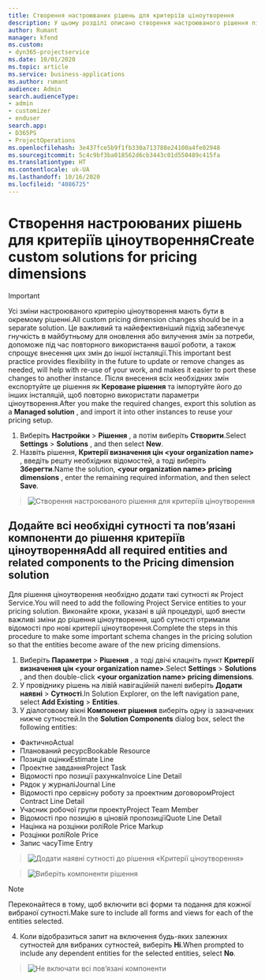 ```yaml
---
title: Створення настроюваних рішень для критеріїв ціноутворення
description: У цьому розділі описано створення настроюваного рішення під час створення настроюваних критеріїв ціноутворення.
author: Rumant
manager: kfend
ms.custom:
- dyn365-projectservice
ms.date: 10/01/2020
ms.topic: article
ms.service: business-applications
ms.author: rumant
audience: Admin
search.audienceType:
- admin
- customizer
- enduser
search.app:
- D365PS
- ProjectOperations
ms.openlocfilehash: 3e437fce5b9f1fb330a713788e24100a4fe02948
ms.sourcegitcommit: 5c4c9bf3ba018562d6cb3443c01d550489c415fa
ms.translationtype: HT
ms.contentlocale: uk-UA
ms.lasthandoff: 10/16/2020
ms.locfileid: "4086725"
---
```

# <a name="create-custom-solutions-for-pricing-dimensions"></a><span data-ttu-id="1e4e0-103">Створення настроюваних рішень для критеріїв ціноутворення</span><span class="sxs-lookup"><span data-stu-id="1e4e0-103">Create custom solutions for pricing dimensions</span></span>

> [!IMPORTANT]
> <span data-ttu-id="1e4e0-104">Усі зміни настроюваного критерію ціноутворення мають бути в окремому рішенні.</span><span class="sxs-lookup"><span data-stu-id="1e4e0-104">All custom pricing dimension changes should be in a separate solution.</span></span> <span data-ttu-id="1e4e0-105">Це важливий та найефективніший підхід забезпечує гнучкість в майбутньому для оновлення або вилучення змін за потреби, допоможе під час повторного використання вашої роботи, а також спрощує внесення цих змін до іншої інсталяції.</span><span class="sxs-lookup"><span data-stu-id="1e4e0-105">This important best practice provides flexibility in the future to update or remove changes as needed, will help with re-use of your work, and makes it easier to port these changes to another instance.</span></span> <span data-ttu-id="1e4e0-106">Після внесення всіх необхідних змін експортуйте це рішення як **Кероване рішення** та імпортуйте його до інших інсталяцій, щоб повторно використати параметри ціноутворення.</span><span class="sxs-lookup"><span data-stu-id="1e4e0-106">After you make the required changes, export this solution as a **Managed solution** , and import it into other instances to reuse your pricing setup.</span></span>

1. <span data-ttu-id="1e4e0-107">Виберіть **Настройки** > **Рішення** , а потім виберіть **Створити**.</span><span class="sxs-lookup"><span data-stu-id="1e4e0-107">Select **Settings** > **Solutions** , and then select **New**.</span></span> 
2. <span data-ttu-id="1e4e0-108">Назвіть рішення, **Критерії визначення цін \<your organization name>** , введіть решту необхідних відомостей, а тоді виберіть **Зберегти**.</span><span class="sxs-lookup"><span data-stu-id="1e4e0-108">Name the solution, **\<your organization name> pricing dimensions** , enter the remaining required information, and then select **Save**.</span></span>

> ![Створення настроюваного рішення для критеріїв ціноутворення](media/Creation-of-custom-pricing-dimension-solution.PNG)
  
## <a name="add-all-required-entities-and-related-components-to-the-pricing-dimension-solution"></a><span data-ttu-id="1e4e0-110">Додайте всі необхідні сутності та пов’язані компоненти до рішення критеріїв ціноутворення</span><span class="sxs-lookup"><span data-stu-id="1e4e0-110">Add all required entities and related components to the Pricing dimension solution</span></span>
<span data-ttu-id="1e4e0-111">Для рішення ціноутворення необхідно додати такі сутності як Project Service.</span><span class="sxs-lookup"><span data-stu-id="1e4e0-111">You will need to add the following Project Service entities to your pricing solution.</span></span> <span data-ttu-id="1e4e0-112">Виконайте кроки, указані в цій процедурі, щоб внести важливі зміни до рішення ціноутворення, щоб сутності отримали відомості про нові критерії ціноутворення.</span><span class="sxs-lookup"><span data-stu-id="1e4e0-112">Complete the steps in this procedure to make some important schema changes in the pricing solution so that the entities become aware of the new pricing dimensions.</span></span>

1. <span data-ttu-id="1e4e0-113">Виберіть **Параметри** > **Рішення** , а тоді двічі клацніть пункт **Критерії визначення цін \<your organization name>**.</span><span class="sxs-lookup"><span data-stu-id="1e4e0-113">Select **Settings** > **Solutions** , and then double-click **\<your organization name> pricing dimensions**.</span></span> 
2. <span data-ttu-id="1e4e0-114">У провіднику рішень на лівій навігаційній панелі виберіть **Додати наявні** > **Сутності**.</span><span class="sxs-lookup"><span data-stu-id="1e4e0-114">In Solution Explorer, on the left navigation pane, select **Add Existing** > **Entities**.</span></span>
3. <span data-ttu-id="1e4e0-115">У діалоговому вікні **Компонент рішення** виберіть одну із зазначених нижче сутностей.</span><span class="sxs-lookup"><span data-stu-id="1e4e0-115">In the **Solution Components** dialog box, select the following entities:</span></span>

- <span data-ttu-id="1e4e0-116">Фактично</span><span class="sxs-lookup"><span data-stu-id="1e4e0-116">Actual</span></span>
- <span data-ttu-id="1e4e0-117">Планований ресурс</span><span class="sxs-lookup"><span data-stu-id="1e4e0-117">Bookable Resource</span></span>
- <span data-ttu-id="1e4e0-118">Позиція оцінки</span><span class="sxs-lookup"><span data-stu-id="1e4e0-118">Estimate Line</span></span>
- <span data-ttu-id="1e4e0-119">Проектне завдання</span><span class="sxs-lookup"><span data-stu-id="1e4e0-119">Project Task</span></span>
- <span data-ttu-id="1e4e0-120">Відомості про позиції рахунка</span><span class="sxs-lookup"><span data-stu-id="1e4e0-120">Invoice Line Detail</span></span>
- <span data-ttu-id="1e4e0-121">Рядок у журналі</span><span class="sxs-lookup"><span data-stu-id="1e4e0-121">Journal Line</span></span>
- <span data-ttu-id="1e4e0-122">Відомості про сервісну роботу за проектним договором</span><span class="sxs-lookup"><span data-stu-id="1e4e0-122">Project Contract Line Detail</span></span>
- <span data-ttu-id="1e4e0-123">Учасник робочої групи проекту</span><span class="sxs-lookup"><span data-stu-id="1e4e0-123">Project Team Member</span></span>
- <span data-ttu-id="1e4e0-124">Відомості про позицію в ціновій пропозиції</span><span class="sxs-lookup"><span data-stu-id="1e4e0-124">Quote Line Detail</span></span>
- <span data-ttu-id="1e4e0-125">Націнка на розцінки ролі</span><span class="sxs-lookup"><span data-stu-id="1e4e0-125">Role Price Markup</span></span>
- <span data-ttu-id="1e4e0-126">Розцінки ролі</span><span class="sxs-lookup"><span data-stu-id="1e4e0-126">Role Price</span></span> 
- <span data-ttu-id="1e4e0-127">Запис часу</span><span class="sxs-lookup"><span data-stu-id="1e4e0-127">Time Entry</span></span> 

> ![Додати наявні сутності до рішення «Критерії ціноутворення»](media/Existing-entities-to-PD-solution.png)

> ![Виберіть компоненти рішення](media/Dimension-Components.png)

> [!NOTE]
> <span data-ttu-id="1e4e0-130">Переконайтеся в тому, щоб включити всі форми та подання для кожної вибраної сутності.</span><span class="sxs-lookup"><span data-stu-id="1e4e0-130">Make sure to include all forms and views for each of the entities selected.</span></span>

4. <span data-ttu-id="1e4e0-131">Коли відобразиться запит на включення будь-яких залежних сутностей для вибраних сутностей, виберіть **Ні**.</span><span class="sxs-lookup"><span data-stu-id="1e4e0-131">When prompted to include any dependent entities for the selected entities, select **No**.</span></span>

> ![Не включати всі пов’язані компоненти](media/Do-not-include-required.png)


